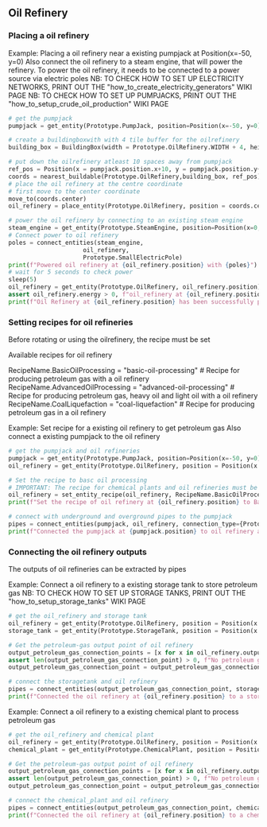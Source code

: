 ## Oil Refinery

### Placing a oil refinery

Example:
Placing a oil refinery near a existing pumpjack at Position(x=-50, y=0)
Also connect the oil refinery to a steam engine, that will power the refinery. To power the oil refinery, it needs to be connected to a power source via electric poles
NB: TO CHECK HOW TO SET UP ELECTRICITY NETWORKS, PRINT OUT THE "how_to_create_electricity_generators" WIKI PAGE
NB: TO CHECK HOW TO SET UP PUMPJACKS, PRINT OUT THE "how_to_setup_crude_oil_production" WIKI PAGE
```python
# get the pumpjack
pumpjack = get_entity(Prototype.PumpJack, position=Position(x=-50, y=0))

# create a buildingboxwith with 4 tile buffer for the oilrefinery
building_box = BuildingBox(width = Prototype.OilRefinery.WIDTH + 4, height = Prototype.OilRefinery.HEIGHT + 4)

# put down the oilrefinery atleast 10 spaces away from pumpjack
ref_pos = Position(x = pumpjack.position.x+10, y = pumpjack.position.y+10)
coords = nearest_buildable(Prototype.OilRefinery,building_box, ref_pos)
# place the oil refinery at the centre coordinate
# first move to the center coordinate
move_to(coords.center)
oil_refinery = place_entity(Prototype.OilRefinery, position = coords.center, direction = Direction.LEFT)

# power the oil refinery by connecting to an existing steam engine
steam_engine = get_entity(Prototype.SteamEngine, position=Position(x=0, y=0))
# Connect power to oil refinery
poles = connect_entities(steam_engine,
                     oil_refinery,
                     Prototype.SmallElectricPole)
print(f"Powered oil refinery at {oil_refinery.position} with {poles}")
# wait for 5 seconds to check power
sleep(5)
oil_refinery = get_entity(Prototype.OilRefinery, oil_refinery.position)
assert oil_refinery.energy > 0, f"oil_refinery at {oil_refinery.position} is not receiving power"
print(f"Oil Refinery at {oil_refinery.position} has been successfully powered")
```

### Setting recipes for oil refineries
Before rotating or using the oilrefinery, the recipe must be set

Available recipes for oil refinery

RecipeName.BasicOilProcessing = "basic-oil-processing" # Recipe for producing petroleum gas with a oil refinery
RecipeName.AdvancedOilProcessing = "advanced-oil-processing" # Recipe for producing petroleum gas, heavy oil and light oil with a oil refinery
RecipeName.CoalLiquefaction = "coal-liquefaction" # Recipe for producing petroleum gas in a oil refinery

Example:
Set recipe for a existing oil refinery to get petroleum gas
Also connect a existing pumpjack to the oil refinery
```python
# get the pumpjack and oil refineries
pumpjack = get_entity(Prototype.PumpJack, position=Position(x=-50, y=0))
oil_refinery = get_entity(Prototype.OilRefinery, position = Position(x = -25, y = 10))

# Set the recipe to basc oil processing
# IMPORTANT: The recipe for chemical plants and oil refineries must be set before connecting to inputs and outputs
oil_refinery = set_entity_recipe(oil_refinery, RecipeName.BasicOilProcessing)
print(f"Set the recipe of oil refinery at {oil_refinery.position} to BasicOilProcessing")

# connect with underground and overground pipes to the pumpjack
pipes = connect_entities(pumpjack, oil_refinery, connection_type={Prototype.UndergroundPipe, Prototype.Pipe})
print(f"Connected the pumpjack at {pumpjack.position} to oil refinery at {oil_refinery.position} with {pipes}")
```

### Connecting the oil refinery outputs

The outputs of oil refineries can be extracted by pipes

Example:
Connect a oil refinery to a existing storage tank to store petroleum gas
NB: TO CHECK HOW TO SET UP STORAGE TANKS, PRINT OUT THE "how_to_setup_storage_tanks" WIKI PAGE
```python
# get the oil_refinery and storage tank
oil_refinery = get_entity(Prototype.OilRefinery, position = Position(x = -25, y = 10))
storage_tank = get_entity(Prototype.StorageTank, position = Position(x = -20, y = 10))

# Get the petroleum-gas output point of oil refinery
output_petroleum_gas_connection_points = [x for x in oil_refinery.output_connection_points if x.type == "petroleum-gas"]
assert len(output_petroleum_gas_connection_point) > 0, f"No petroleum gas output points in oil refinery"
output_petroleum_gas_connection_point = output_petroleum_gas_connection_points[0]

# connect the storagetank and oil refinery
pipes = connect_entities(output_petroleum_gas_connection_point, storage_tank, connection_type={Prototype.UndergroundPipe, Prototype.Pipe})
print(f"Connected the oil refinery at {oil_refinery.position} to a storage tank at {storage_tank.position} to store petroleum gas with {pipes}")
```

Example:
Connect a oil refinery to a existing chemical plant to process petroleum gas
```python
# get the oil_refinery and chemical plant
oil_refinery = get_entity(Prototype.OilRefinery, position = Position(x = -25, y = 10))
chemical_plant = get_entity(Prototype.ChemicalPlant, position = Position(x = -20, y = 10))

# Get the petroleum-gas output point of oil refinery
output_petroleum_gas_connection_points = [x for x in oil_refinery.output_connection_points if x.type == "petroleum-gas"]
assert len(output_petroleum_gas_connection_point) > 0, f"No petroleum gas output points in oil refinery"
output_petroleum_gas_connection_point = output_petroleum_gas_connection_points[0]

# connect the chemical_plant and oil refinery
pipes = connect_entities(output_petroleum_gas_connection_point, chemical_plant, connection_type={Prototype.UndergroundPipe, Prototype.Pipe})
print(f"Connected the oil refinery at {oil_refinery.position} to a chemical_plant at {chemical_plant.position} to process petroleum gas with {pipes}")
```

